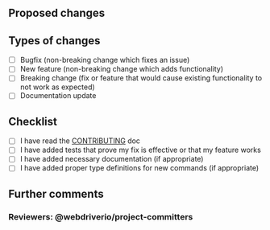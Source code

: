## Proposed changes

[//]: # (Describe the big picture of your changes here to communicate to the maintainers why we should accept this pull request. If it fixes a bug or resolves a feature request, be sure to link to that issue.)

## Types of changes

[//]: # (What types of changes does your code introduce to WebdriverIO?)
[//]: # (_Put an `x` in the boxes that apply_)

- [ ] Bugfix (non-breaking change which fixes an issue)
- [ ] New feature (non-breaking change which adds functionality)
- [ ] Breaking change (fix or feature that would cause existing functionality to not work as expected)
- [ ] Documentation update

## Checklist

[//]: # (_Put an `x` in the boxes that apply. You can also fill these out after creating the PR. If you're unsure about any of them, don't hesitate to ask. We're here to help! This is simply a reminder of what we are going to look for before merging your code._)

- [ ] I have read the [CONTRIBUTING](https://github.com/webdriverio/webdriverio/blob/master/CONTRIBUTING.md) doc
- [ ] I have added tests that prove my fix is effective or that my feature works
- [ ] I have added necessary documentation (if appropriate)
- [ ] I have added proper type definitions for new commands (if appropriate)

## Further comments

[//]: # (If this is a relatively large or complex change, kick off the discussion by explaining why you chose the solution you did and what alternatives you considered, etc...)

### Reviewers: @webdriverio/project-committers
